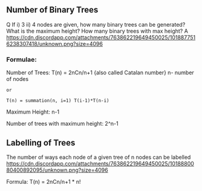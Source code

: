 ## Number of Binary Trees
Q If i) 3 ii) 4
nodes are given, how many binary trees can be generated? What is the maximum height? How many binary trees with max height?
A https://cdn.discordapp.com/attachments/763862219649450025/1018877516238307418/unknown.png?size=4096

### Formulae:
Number of Trees:
    T(n) = 2nCn/n+1      {also called Catalan number}
    n- number of nodes

    or

    T(n) = summation(n, i=1) T(i-1)*T(n-i)

Maximum Height:
    n-1

Number of trees with maximum height:
    2^n-1


## Labelling of Trees
The number of ways each node of a given tree of n nodes can be labelled 
https://cdn.discordapp.com/attachments/763862219649450025/1018880080400892095/unknown.png?size=4096

Formula:
 T(n) = 2nCn/n+1 * n!


